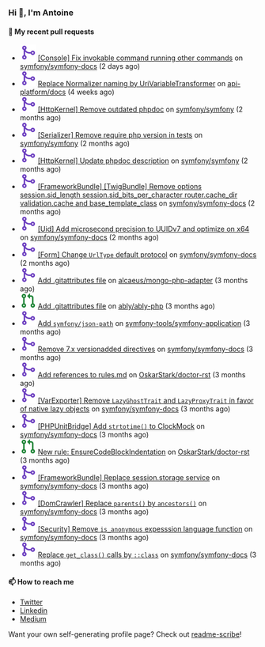 ### Hi 👋, I'm Antoine

#### 👷 My recent pull requests

- ![](./assets/pr-merged.svg) [[Console] Fix invokable command running other commands](https://github.com/symfony/symfony-docs/pull/21400) on [symfony/symfony-docs](https://github.com/symfony/symfony-docs) (2 days ago)
- ![](./assets/pr-merged.svg) [Replace Normalizer naming by UriVariableTransformer](https://github.com/api-platform/docs/pull/2194) on [api-platform/docs](https://github.com/api-platform/docs) (4 weeks ago)
- ![](./assets/pr-merged.svg) [[HttpKernel] Remove outdated phpdoc](https://github.com/symfony/symfony/pull/61206) on [symfony/symfony](https://github.com/symfony/symfony) (2 months ago)
- ![](./assets/pr-merged.svg) [[Serializer] Remove require php version in tests](https://github.com/symfony/symfony/pull/61189) on [symfony/symfony](https://github.com/symfony/symfony) (2 months ago)
- ![](./assets/pr-merged.svg) [[HttpKernel] Update phpdoc description](https://github.com/symfony/symfony/pull/61188) on [symfony/symfony](https://github.com/symfony/symfony) (2 months ago)
- ![](./assets/pr-merged.svg) [[FrameworkBundle] [TwigBundle] Remove options session.sid_length session.sid_bits_per_character router.cache_dir validation.cache and base_template_class](https://github.com/symfony/symfony-docs/pull/21222) on [symfony/symfony-docs](https://github.com/symfony/symfony-docs) (2 months ago)
- ![](./assets/pr-merged.svg) [[Uid] Add microsecond precision to UUIDv7 and optimize on x64](https://github.com/symfony/symfony-docs/pull/21158) on [symfony/symfony-docs](https://github.com/symfony/symfony-docs) (2 months ago)
- ![](./assets/pr-merged.svg) [[Form] Change `UrlType` default protocol](https://github.com/symfony/symfony-docs/pull/21157) on [symfony/symfony-docs](https://github.com/symfony/symfony-docs) (2 months ago)
- ![](./assets/pr-merged.svg) [Add .gitattributes file](https://github.com/alcaeus/mongo-php-adapter/pull/319) on [alcaeus/mongo-php-adapter](https://github.com/alcaeus/mongo-php-adapter) (3 months ago)
- ![](./assets/pr-open.svg) [Add .gitattributes file](https://github.com/ably/ably-php/pull/213) on [ably/ably-php](https://github.com/ably/ably-php) (3 months ago)
- ![](./assets/pr-merged.svg) [Add `symfony/json-path`](https://github.com/symfony-tools/symfony-application/pull/36) on [symfony-tools/symfony-application](https://github.com/symfony-tools/symfony-application) (3 months ago)
- ![](./assets/pr-merged.svg) [Remove 7.x versionadded directives](https://github.com/symfony/symfony-docs/pull/21072) on [symfony/symfony-docs](https://github.com/symfony/symfony-docs) (3 months ago)
- ![](./assets/pr-merged.svg) [Add references to rules.md](https://github.com/OskarStark/doctor-rst/pull/2031) on [OskarStark/doctor-rst](https://github.com/OskarStark/doctor-rst) (3 months ago)
- ![](./assets/pr-merged.svg) [[VarExporter] Remove `LazyGhostTrait` and `LazyProxyTrait` in favor of native lazy objects](https://github.com/symfony/symfony-docs/pull/21067) on [symfony/symfony-docs](https://github.com/symfony/symfony-docs) (3 months ago)
- ![](./assets/pr-merged.svg) [[PHPUnitBridge] Add `strtotime()` to ClockMock](https://github.com/symfony/symfony-docs/pull/21066) on [symfony/symfony-docs](https://github.com/symfony/symfony-docs) (3 months ago)
- ![](./assets/pr-open.svg) [New rule: EnsureCodeBlockIndentation](https://github.com/OskarStark/doctor-rst/pull/2028) on [OskarStark/doctor-rst](https://github.com/OskarStark/doctor-rst) (3 months ago)
- ![](./assets/pr-merged.svg) [[FrameworkBundle] Replace session.storage service](https://github.com/symfony/symfony-docs/pull/21032) on [symfony/symfony-docs](https://github.com/symfony/symfony-docs) (3 months ago)
- ![](./assets/pr-merged.svg) [[DomCrawler] Replace `parents()` by `ancestors()`](https://github.com/symfony/symfony-docs/pull/21031) on [symfony/symfony-docs](https://github.com/symfony/symfony-docs) (3 months ago)
- ![](./assets/pr-merged.svg) [[Security] Remove `is_anonymous` expesssion language function](https://github.com/symfony/symfony-docs/pull/21030) on [symfony/symfony-docs](https://github.com/symfony/symfony-docs) (3 months ago)
- ![](./assets/pr-merged.svg) [Replace `get_class()` calls by `::class`](https://github.com/symfony/symfony-docs/pull/21016) on [symfony/symfony-docs](https://github.com/symfony/symfony-docs) (3 months ago)

#### 📫 How to reach me

- [Twitter](https://twitter.com/a_lamirault)
- [Linkedin](https://www.linkedin.com/in/antoine-lamirault-9a9a9a107/)
- [Medium](https://alamirault.medium.com)

Want your own self-generating profile page? Check out [readme-scribe](https://github.com/muesli/readme-scribe)!
